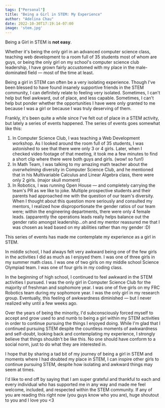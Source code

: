```yaml
---
tags: ["Personal"]
title: "Being a Girl in STEM: My Experience"
author: "Adelina Chau"
date: 2022-10-30T17:19:14-07:00
image: 'stem.jpg'
---
```


Being a Girl in STEM is **not easy**.

Whether it's being the only girl in an advanced computer science class, teaching web development to a room full of 35 students most of whom are guys, or being the only girl on my school's computer science club leadership, I have grown fairly accustomed with my place in the male-dominated field — most of the time at least.

Being a girl in STEM can often be a very isolating experience. Though I've been blessed to have found insanely supportive friends in the STEM community, I can definitely relate to feeling very isolated. Sometimes, I can't help but feel awkward, out of place, and less capable. Sometimes, I can't help but ponder whether the opportunities I have were only granted to me because I was a girl or because I was truly deserving of them.

Frankly, it's been quite a while since I've felt out of place in a STEM activity, but lately a series of events happened. The series of events goes somewhat like this:
1. In Computer Science Club, I was teaching a Web Development workshop. As I looked around the room full of 35 students, I was astonished to see that there were only 3 or 4 girls. Later, when I checked video footage of that meeting, it took me a few minutes to find a short clip where there were both guys and girls. (wow! so fun!)
2. In Math Team, I was talking to my amazing math teacher about the *overwhelming* diversity in Computer Science Club, and he mentioned that in his Multivariable Calculus and Linear Algebra class, there were only 2 girls. (major skull moment)
3. In Robotics, I was running Open House — and completely carrying the team's PR as we like to joke. Multiple prospective students and their parents had approached me with the question of our team's diversity. When I thought about this question more seriously and consulted my mentors, I realized how disproportionate the gender ratios of our team were; within the engineering departments, there were only 4 female leads. (apparently the operations leads really helps balance out the gender ratio amongst leadership...oh and my mentor reassured me that I was chosen as lead based on my abilities rather than my gender :D)

This series of events has made me contemplate my experience as a girl in STEM.

In middle school, I had always felt very awkward being one of the few girls in the activities I did as much as I enjoyed them. I was one of three girls in my summer math class. I was one of two girls on my middle school Science Olympiad team. I was one of four girls in my coding class.

In the beginning of high school, I continued to feel awkward in the STEM activities I pursued. I was the only girl in Computer Science Club for the majority of freshman and sophomore year. I was one of five girls on my FRC Robotics team during my sophomore year. I was the only girl in my research group. Eventually, this feeling of awkwardness diminished — but I never realized why until a few weeks ago.

Over the years of being the minority, I'd subconsciously forced myself to accept and grow used to and numb to being a girl within my STEM activities in order to continue pursuing the things I enjoyed doing. While I'm glad that I continued pursuing STEM despite the countless moments of awkwardness and self-doubt, looking back and contemplating my experience, I strongly believe that things shouldn't be like this. No one should have conform to a social norm, just to do what they are interested in.

I hope that by sharing a tad bit of my journey of being a girl in STEM and moments where I had doubted my place in STEM, I can inspire other girls to continue pursuing STEM, despite how isolating and awkward things may seem at times.

I'd like to end off by saying that I am super grateful and thankful to each and every individual who has supported me in any way and made me feel welcome, included, and respected within the STEM community. If any of you are reading this right now (you guys know who you are), huge shoutout to you and I love you <3